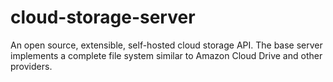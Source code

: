 # cloud-storage-server
An open source, extensible, self-hosted cloud storage API.  The base server implements a complete file system similar to Amazon Cloud Drive and other providers.
